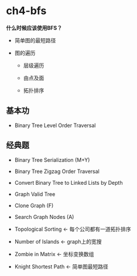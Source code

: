 # ch4-bfs

**什么时候应该使用BFS？**

 - 简单图的最短路径

 - 图的遍历

   - 层级遍历

   - 由点及面 

   - 拓扑排序
  
## 基本功

- Binary Tree Level Order Traversal 

## 经典题

- Binary Tree Serialization (M+Y)

- Binary Tree Zigzag Order Traversal

- Convert Binary Tree to Linked Lists by Depth

- Graph Valid Tree

- Clone Graph (F)

- Search Graph Nodes (A)

- Topological Sorting <- 每个公司都有一道拓扑排序

- Number of Islands <- graph上的宽搜

- Zombie in Matrix <- 坐标变换数组

- Knight Shortest Path <- 简单图最短路径
